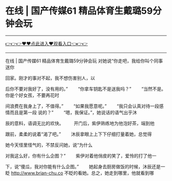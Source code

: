 # 在线 | 国产传媒61 精品体育生戴璐59分钟会玩

<hr/><a href="https://github.com/sikiuc/genj/issues/1">👉👉👉♥♥点此进入♥观看入口👈👉👉</a><hr/>

在线 | 国产传媒61 精品体育生戴璐59分钟会玩
对她说“你走吧，我给你叫个同事送你

回家。刚才的事对不起，我不想伤害别人，以

后你不要对我好了，没有用的。”
　　“你拿车钥匙不是送我吗？”
　　“当然不是。你是个好女孩，不要再花时

间浪费在我身上了，不值得。”
　　“如果我愿意呢。”
　　“我只会认真对待一段感情而且是第一段
  说的？”
　　“嗯，我保证。”，她说话的语气出乎沐

辰的意料，语调无比的欢快。
　　开门后，紫伊熟练地为他泡好茶，端到他

跟前，柔柔的说着“渴了吧。”
　　沐辰拿眼上上下下仔细打量着她，总觉得

她今天怪里怪气的，不禁反问她，说“为什么

对我这么好，你有什么企图？”
　　紫伊对着他俏皮的笑了，爱怜的打了他一

下，说“傻瓜，我对你能有什么企图。”
　　她起身去厨房做饭的时候，沐辰还是一眨
http://www.brian-chu.co
不眨的看她。总之，她走到哪里，他就看到哪
